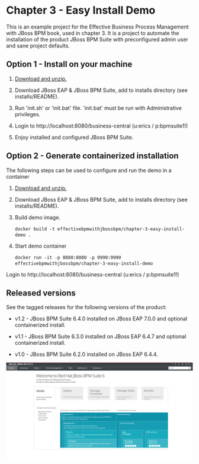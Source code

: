 Chapter 3 - Easy Install Demo 
=============================
This is an example project for the Effective Business Process Management with JBoss BPM book, 
used in chapter 3. It is a project to automate the installation of the product JBoss BPM Suite 
with preconfigured admin user and sane project defaults.


Option 1 - Install on your machine
----------------------------------
1. [Download and unzip.](https://github.com/effectivebpmwithjbossbpm/chapter-3-easy-install-demo/archive/master.zip)

2. Download JBoss EAP & JBoss BPM Suite, add to installs directory (see installs/README).

3. Run 'init.sh' or 'init.bat' file. 'init.bat' must be run with Administrative privileges. 

4. Login to http://localhost:8080/business-central  (u:erics / p:bpmsuite1!)

5. Enjoy installed and configured JBoss BPM Suite.


Option 2 - Generate containerized installation
----------------------------------------------
The following steps can be used to configure and run the demo in a container

1. [Download and unzip.](https://github.com/effectivebpmwithjbossbpm/chapter-3-easy-install-demo/archive/master.zip)

2. Download JBoss EAP & JBoss BPM Suite, add to installs directory (see installs/README).

3. Build demo image.

	```
	docker build -t effectivebpmwithjbossbpm/chapter-3-easy-install-demo .
	```
4. Start demo container

	```
	docker run -it -p 8080:8080 -p 9990:9990 effectivebpmwithjbossbpm/chapter-3-easy-install-demo
	```

Login to http://localhost:8080/business-central (u:erics / p:bpmsuite1!) 


Released versions
-----------------
See the tagged releases for the following versions of the product:

- v1.2 - JBoss BPM Suite 6.4.0 installed on JBoss EAP 7.0.0 and optional containerized install.

- v1.1 - JBoss BPM Suite 6.3.0 installed on JBoss EAP 6.4.7 and optional containerized install.

- v1.0 - JBoss BPM Suite 6.2.0 installed on JBoss EAP 6.4.4.

![BPM Suite](https://raw.githubusercontent.com/effectivebpmwithjbossbpm/chapter-3-easy-install-demo/master/docs/demo-images/bpmsuite.png)
